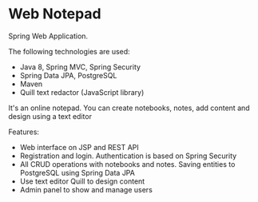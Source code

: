 # Web Notepad
Spring Web Application.

The following technologies are used:

- Java 8, Spring MVC, Spring Security
- Spring Data JPA, PostgreSQL
- Maven
- Quill text redactor (JavaScript library)

It's an online notepad. You can create notebooks, notes, add content and design using a text editor

Features:
- Web interface on JSP and REST API
- Registration and login. Authentication is based on Spring Security
- All CRUD operations with notebooks and notes. Saving entities to PostgreSQL using Spring Data JPA
- Use text editor Quill to design content
- Admin panel to show and manage users
